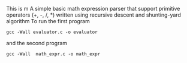 This is m
A simple basic math expression  parser that support primitive operators (+, -, /, *)
written using recursive descent and shunting-yard algorithm 
To run the first program

```
gcc -Wall evaluator.c -o evaluator
```
and the second program

```
gcc -Wall  math_expr.c -o math_expr
```

